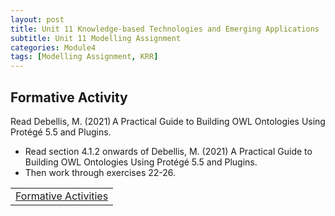 ```yaml
---
layout: post
title: Unit 11 Knowledge-based Technologies and Emerging Applications
subtitle: Unit 11 Modelling Assignment
categories: Module4
tags: [Modelling Assignment, KRR]
---
```

<html lang="en">



<body>

<h2>Formative Activity</h2>

<p>Read Debellis, M. (2021) A Practical Guide to Building OWL Ontologies Using Protégé 5.5 and Plugins.</p>
<ul>
<li>Read section 4.1.2 onwards of Debellis, M. (2021) A Practical Guide to Building OWL Ontologies Using Protégé 5.5 and Plugins.</li>
<li>Then work through exercises 22-26.</li>
</ul>





<table>
    <tr>
       <td> <a href="../../../../artefacts/KRR-Unit10-FormalActivities.pdf" target="_blank" class="button large">Formative Activities</a></td> 
    </tr>
</table>
</body>

</html>






